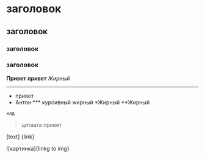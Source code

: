 # заголовок
## заголовок
### заголовок
### заголовок
__Привет__ ___привет___  _Жирный_
___
- привет
- Антон
*** курсивный жирный
*Жирный
**Жирный

```
код
```
>цитаата 
привет

[text] {link}

![картинка]{linkg to img}

 